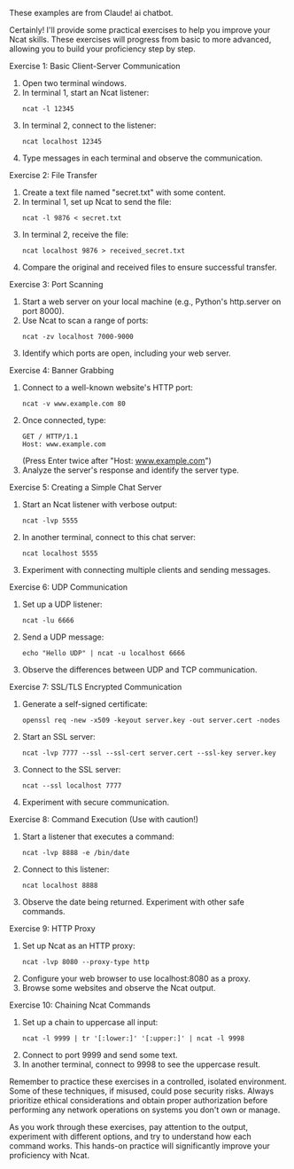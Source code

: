 These examples are from Claude! ai chatbot.

Certainly! I'll provide some practical exercises to help you improve your Ncat skills. These exercises will progress from basic to more advanced, allowing you to build your proficiency step by step.

Exercise 1: Basic Client-Server Communication
1. Open two terminal windows.
2. In terminal 1, start an Ncat listener:
   ```
   ncat -l 12345
   ```
3. In terminal 2, connect to the listener:
   ```
   ncat localhost 12345
   ```
4. Type messages in each terminal and observe the communication.

Exercise 2: File Transfer
1. Create a text file named "secret.txt" with some content.
2. In terminal 1, set up Ncat to send the file:
   ```
   ncat -l 9876 < secret.txt
   ```
3. In terminal 2, receive the file:
   ```
   ncat localhost 9876 > received_secret.txt
   ```
4. Compare the original and received files to ensure successful transfer.

Exercise 3: Port Scanning
1. Start a web server on your local machine (e.g., Python's http.server on port 8000).
2. Use Ncat to scan a range of ports:
   ```
   ncat -zv localhost 7000-9000
   ```
3. Identify which ports are open, including your web server.

Exercise 4: Banner Grabbing
1. Connect to a well-known website's HTTP port:
   ```
   ncat -v www.example.com 80
   ```
2. Once connected, type:
   ```
   GET / HTTP/1.1
   Host: www.example.com

   ```
   (Press Enter twice after "Host: www.example.com")
3. Analyze the server's response and identify the server type.

Exercise 5: Creating a Simple Chat Server
1. Start an Ncat listener with verbose output:
   ```
   ncat -lvp 5555
   ```
2. In another terminal, connect to this chat server:
   ```
   ncat localhost 5555
   ```
3. Experiment with connecting multiple clients and sending messages.

Exercise 6: UDP Communication
1. Set up a UDP listener:
   ```
   ncat -lu 6666
   ```
2. Send a UDP message:
   ```
   echo "Hello UDP" | ncat -u localhost 6666
   ```
3. Observe the differences between UDP and TCP communication.

Exercise 7: SSL/TLS Encrypted Communication
1. Generate a self-signed certificate:
   ```
   openssl req -new -x509 -keyout server.key -out server.cert -nodes
   ```
2. Start an SSL server:
   ```
   ncat -lvp 7777 --ssl --ssl-cert server.cert --ssl-key server.key
   ```
3. Connect to the SSL server:
   ```
   ncat --ssl localhost 7777
   ```
4. Experiment with secure communication.

Exercise 8: Command Execution (Use with caution!)
1. Start a listener that executes a command:
   ```
   ncat -lvp 8888 -e /bin/date
   ```
2. Connect to this listener:
   ```
   ncat localhost 8888
   ```
3. Observe the date being returned. Experiment with other safe commands.

Exercise 9: HTTP Proxy
1. Set up Ncat as an HTTP proxy:
   ```
   ncat -lvp 8080 --proxy-type http
   ```
2. Configure your web browser to use localhost:8080 as a proxy.
3. Browse some websites and observe the Ncat output.

Exercise 10: Chaining Ncat Commands
1. Set up a chain to uppercase all input:
   ```
   ncat -l 9999 | tr '[:lower:]' '[:upper:]' | ncat -l 9998
   ```
2. Connect to port 9999 and send some text.
3. In another terminal, connect to 9998 to see the uppercase result.

Remember to practice these exercises in a controlled, isolated environment. Some of these techniques, if misused, could pose security risks. Always prioritize ethical considerations and obtain proper authorization before performing any network operations on systems you don't own or manage.

As you work through these exercises, pay attention to the output, experiment with different options, and try to understand how each command works. This hands-on practice will significantly improve your proficiency with Ncat.